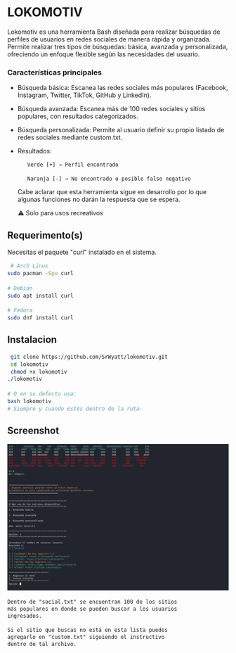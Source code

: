 
# LOKOMOTIV

Lokomotiv es una herramienta Bash diseñada para realizar búsquedas de perfiles de usuarios en redes sociales de manera rápida y organizada. Permite realizar tres tipos de búsquedas: básica, avanzada y personalizada, ofreciendo un enfoque flexible según las necesidades del usuario.

### Características principales
- Búsqueda básica: Escanea las redes sociales más populares (Facebook, Instagram, Twitter, TikTok, GitHub y LinkedIn).

- Búsqueda avanzada: Escanea más de 100 redes sociales y sitios populares, con resultados categorizados.

- Búsqueda personalizada: Permite al usuario definir su propio listado de redes sociales mediante custom.txt.

- Resultados:

         Verde [+] → Perfil encontrado
    
         Naranja [-] → No encontrado o posible falso negativo

    Cabe aclarar que esta herramienta sigue en desarrollo por lo que algunas funciones no darán la respuesta que se espera.
    
    ⚠️ Solo para usos recreativos 


## Requerimento(s)

Necesitas el paquete "curl" instalado en el sistema.

```bash
 # Arch Linux
sudo pacman -Syu curl

# Debian
sudo apt install curl

# Fedora
sudo dnf install curl
```
    
## Instalacion
```bash
 git clone https://github.com/SrWyatt/lokomotiv.git
 cd lokomotiv
 chmod +x lokomotiv
./lokomotiv

# O en su defecto usa:
bash lokomotiv
# Siempre y cuando estés dentro de la ruta-
```
## Screenshot
![App Screenshot](https://github.com/SrWyatt/lokomotiv/blob/main/screenshot/2.png)

    Dentro de "social.txt" se encuentran 100 de los sitios
    más populares en donde se pueden buscar a los usuarios
    ingresados.

    Si el sitio que buscas no está en esta lista puedes
    agregarlo en "custom.txt" siguiendo el instructivo
    dentro de tal archivo.

